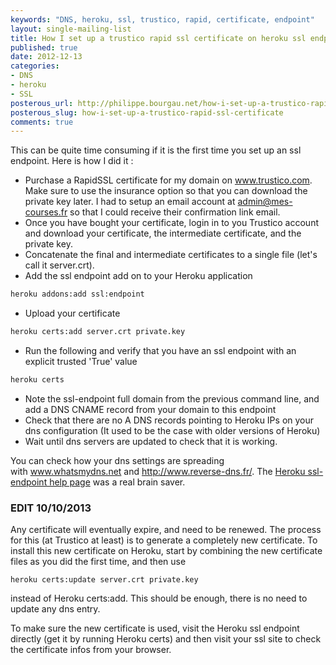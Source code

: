 ```yaml
---
keywords: "DNS, heroku, ssl, trustico, rapid, certificate, endpoint"
layout: single-mailing-list
title: How I set up a trustico rapid ssl certificate on heroku ssl endpoint
published: true
date: 2012-12-13
categories:
- DNS
- heroku
- SSL
posterous_url: http://philippe.bourgau.net/how-i-set-up-a-trustico-rapid-ssl-certificate
posterous_slug: how-i-set-up-a-trustico-rapid-ssl-certificate
comments: true
---
```

This can be quite time consuming if it is the first time you set up an ssl endpoint. Here is how I did it :

* Purchase a RapidSSL certificate for my domain on <a href="http://www.trustico.com" target="_blank">www.trustico.com</a>. Make sure to use the insurance option so that you can download the private key later. I had to setup an email account at <a href="mailto:admin@mes-courses.fr" target="_blank">admin@mes-courses.fr</a> so that I could receive their confirmation link email.</li> <li>Once you have bought your certificate, login in to you Trustico account and download your certificate, the intermediate certificate, and the private key.</li><li>Concatenate the final and intermediate certificates to a single file (let's call it server.crt).
* Add the ssl endpoint add on to your Heroku application

```sh
heroku addons:add ssl:endpoint
```

* Upload your certificate

```sh
heroku certs:add server.crt private.key
```

* Run the following and verify that you have an ssl endpoint with an explicit trusted 'True' value

```sh
heroku certs
```

* Note the ssl-endpoint full domain from the previous command line, and add a DNS CNAME record from your domain to this endpoint
* Check that there are no A DNS records pointing to Heroku IPs on your dns configuration (It used to be the case with older versions of Heroku)
* Wait until dns servers are updated to check that it is working.

You can check how your dns settings are spreading with <a href="http://www.whatsmydns.net/" target="_blank">www.whatsmydns.net</a> and <a href="http://www.reverse-dns.fr/">http://www.reverse-dns.fr/</a>. The <a href="https://devcenter.heroku.com/articles/ssl-endpoint">Heroku ssl-endpoint help page</a> was a real brain saver.

### EDIT 10/10/2013

Any certificate will eventually expire, and need to be renewed. The process for this (at Trustico at least) is to generate a completely new certificate. To install this new certificate on Heroku, start by combining the new certificate files as you did the first time, and then use

```
heroku certs:update server.crt private.key
```

instead of Heroku certs:add. This should be enough, there is no need to update any dns entry.

To make sure the new certificate is used, visit the Heroku ssl endpoint directly (get it by running Heroku certs) and then visit your ssl site to check the certificate infos from your browser.

